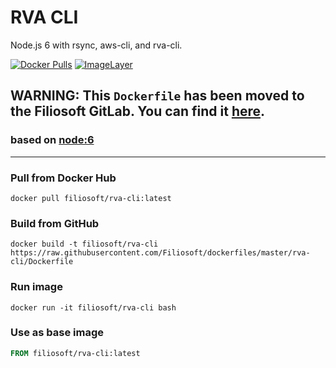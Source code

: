# RVA CLI
Node.js 6 with rsync, aws-cli, and rva-cli.

[![Docker Pulls](https://img.shields.io/docker/pulls/filiosoft/rva-cli.svg?style=flat-square)](https://hub.docker.com/r/filiosoft/rva-cli/)
[![ImageLayer](https://badge.imagelayers.io/filiosoft/rva-cli:latest.svg)](https://imagelayers.io/?images=filiosoft/rva-cli:latest)

## WARNING: This `Dockerfile` has been moved to the Filiosoft GitLab. You can find it [here](https://gitlab.filiosoft.com/docker/rva-cli). 

### based on [node:6](https://hub.docker.com/r/_/node/)
----
### Pull from Docker Hub
```
docker pull filiosoft/rva-cli:latest
```

### Build from GitHub
```
docker build -t filiosoft/rva-cli https://raw.githubusercontent.com/Filiosoft/dockerfiles/master/rva-cli/Dockerfile
```

### Run image
```
docker run -it filiosoft/rva-cli bash
```

### Use as base image
```Dockerfile
FROM filiosoft/rva-cli:latest
```